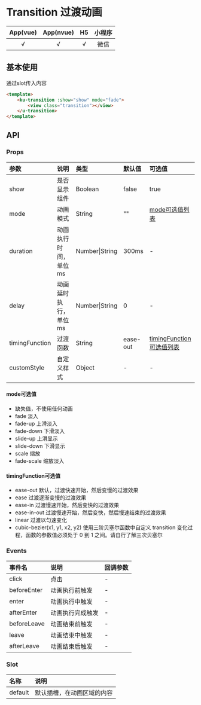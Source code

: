 # Transition 过渡动画
| App(vue) | App(nvue) | H5 | 小程序 |
|:-------:|:---------:|:---------:|:---------:|
| √   | √   | √   | 微信 |

## 基本使用
通过slot传入内容
```html
<template>
    <ku-transition :show="show" mode="fade">
        <view class="transition"></view>
    </u-transition>
</template>
```

## API
### Props
|参数|说明|类型|默认值|可选值|
|:------|:------|:------|:------|:------|
| show | 是否显示组件 | Boolean | false | true |
| mode | 动画模式 | String | "" | [mode可选值列表](#mode可选值) |
| duration | 动画执行时间，单位ms | Number\|String | 300ms | - |
| delay | 动画延时执行，单位ms | Number\|String | 0 | - |
| timingFunction | 过渡函数 | String | ease-out | [timingFunction可选值列表](#timingFunction可选值) |
| customStyle | 自定义样式 | Object | - | - |


#### mode可选值
- 缺失值，不使用任何动画
- fade 淡入
- fade-up 上滑淡入
- fade-down 下滑淡入
- slide-up 上滑显示
- slide-down 下滑显示
- scale 缩放
- fade-scale 缩放淡入

#### timingFunction可选值
- ease-out 默认，过渡快速开始，然后变慢的过渡效果
- ease 过渡逐渐变慢的过渡效果
- ease-in 过渡慢速开始，然后变快的过渡效果
- ease-in-out 过渡慢速开始，然后变快，然后慢速结束的过渡效果
- linear 过渡以匀速变化
- cubic-bezier(x1, y1, x2, y2)  使用三阶贝塞尔函数中自定义 transition 变化过程，函数的参数值必须处于 0 到 1 之间。请自行了解三次贝塞尔


### Events
| 事件名 | 说明 | 回调参数 |
|:------ |:------|:------|
| click | 点击 | - |
| beforeEnter | 动画执行前触发 | - |
| enter | 动画执行中触发 | - |
| afterEnter | 动画执行完成触发 | - |
| beforeLeave | 动画结束前触发 | - |
| leave | 动画结束中触发 | - |
| afterLeave | 动画结束后触发 | - |


### Slot
| 名称 | 说明 |
|:------ |:------|
| default | 默认插槽，在动画区域的内容 |